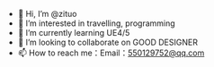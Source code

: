 - 👋 Hi, I’m @zituo
- 👀 I’m interested in travelling, programming
- 🌱 I’m currently learning UE4/5
- 💞️ I’m looking to collaborate on GOOD DESIGNER
- 📫 How to reach me：Email：550129752@qq.com
